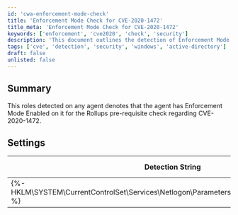 ```yaml
---
id: 'cwa-enforcement-mode-check'
title: 'Enforcement Mode Check for CVE-2020-1472'
title_meta: 'Enforcement Mode Check for CVE-2020-1472'
keywords: ['enforcement', 'cve2020', 'check', 'security']
description: 'This document outlines the detection of Enforcement Mode Enabled on agents as part of the Rollups prerequisite check for CVE-2020-1472. It includes the detection string, comparator, result, and applicable operating systems.'
tags: ['cve', 'detection', 'security', 'windows', 'active-directory']
draft: false
unlisted: false
---
```

## Summary

This roles detected on any agent denotes that the agent has Enforcement Mode Enabled on it for the Rollups pre-requisite check regarding CVE-2020-1472.

## Settings

| Detection String                                                | Comparator | Result | Applicable OS        |
|---------------------------------------------------------------|------------|--------|----------------------|
| {%-HKLM\SYSTEM\CurrentControlSet\Services\Netlogon\Parameters:FullSecureChannelProtection-%} | Equals     | 1      | AD Domain Controller  |

